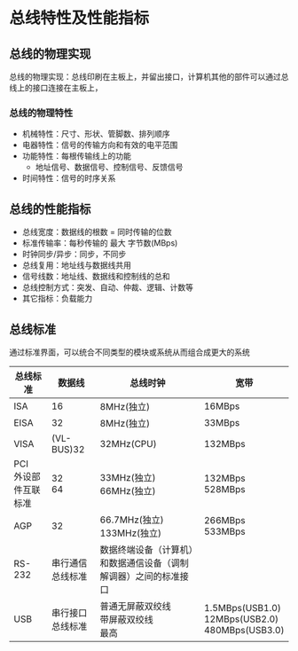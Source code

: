 # 总线特性及性能指标
## 总线的物理实现

总线的物理实现：总线印刷在主板上，并留出接口，计算机其他的部件可以通过总线上的接口连接在主板上，
### 总线的物理特性

- 机械特性：尺寸、形状、管脚数、排列顺序
- 电器特性：信号的传输方向和有效的电平范围
- 功能特性：每根传输线上的功能
    - 地址信号、数据信号、控制信号、反馈信号
- 时间特性：信号的时序关系

## 总线的性能指标

- 总线宽度：数据线的根数 = 同时传输的位数
- 标准传输率：每秒传输的 最大 字节数(MBps)
- 时钟同步/异步：同步，不同步
- 总线复用：地址线与数据线共用
- 信号线数：地址线、数据线和控制线的总和
- 总线控制方式：突发、自动、仲裁、逻辑、计数等
- 其它指标：负载能力

## 总线标准

通过标准界面，可以统合不同类型的模块或系统从而组合成更大的系统

| 总线标准                | 数据线           | 总线时钟                                                         | 宽带                                                   |
| ----------------------- | ---------------- | ---------------------------------------------------------------- | ------------------------------------------------------ |
| ISA                     | 16               | 8MHz(独立)                                                       | 16MBps                                                 |
| EISA                    | 32               | 8MHz(独立)                                                       | 33MBps                                                 |
| VISA                    | (VL-BUS)32       | 32MHz(CPU)                                                       | 132MBps                                                |
| PCI<br>外设部件互联标准 | 32<br/>64        | 33MHz(独立)<br/>66MHz(独立)                                      | 132MBps<br/>528MBps                                    |
| AGP                     | 32               | 66.7MHz(独立)<br/>133MHz(独立)                                   | 266MBps<br/>533MBps                                    |
| RS-232                  | 串行通信总线标准 | 数据终端设备（计算机）和数据通信设备（调制解调器）之间的标准接口 |                                                        |
| USB                     | 串行接口总线标准 | 普通无屏蔽双绞线<br/>带屏蔽双绞线<br/>最高                       | 1.5MBps(USB1.0)<br/>12MBps(USB2.0)<br/>480MBps(USB3.0) |

